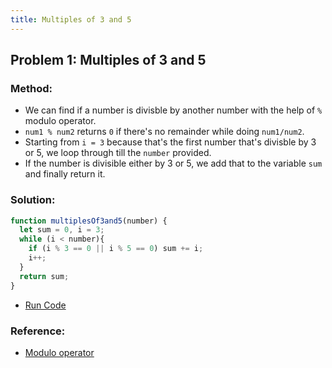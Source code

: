 ```yaml
---
title: Multiples of 3 and 5
---
```

## Problem 1: Multiples of 3 and 5

### Method:
- We can find if a number is divisble by another number with the help of `%` modulo operator.
- `num1 % num2` returns `0` if there's no remainder while doing `num1/num2`.
- Starting from `i = 3` because that's the first number that's divisble by 3 or 5, we loop through till the `number` provided.
- If the number is divisible either by 3 or 5, we add that to the variable `sum` and finally return it.

### Solution:
```js
function multiplesOf3and5(number) {
  let sum = 0, i = 3;
  while (i < number){
    if (i % 3 == 0 || i % 5 == 0) sum += i;
    i++;
  }
  return sum;
}
```
- [Run Code](https://repl.it/@ezioda004/Project-Euler-Problem-1-Multiples-of-3-and-5)


### Reference:
- [Modulo operator](https://developer.mozilla.org/en-US/docs/Web/JavaScript/Reference/Operators/Arithmetic_Operators#Remainder_())
